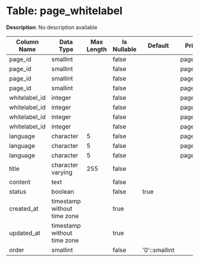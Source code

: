 # Table: page_whitelabel

**Description**: No description available

| Column Name | Data Type | Max Length | Is Nullable | Default | Primary Key | Foreign Key |
|-------------|-----------|------------|-------------|---------|-------------|-------------|
| page_id | smallint |  | false |  | page_whitelabel | pages |
| page_id | smallint |  | false |  | page_whitelabel | page_whitelabel |
| page_id | smallint |  | false |  | page_whitelabel | page_whitelabel |
| page_id | smallint |  | false |  | page_whitelabel | page_whitelabel |
| whitelabel_id | integer |  | false |  | page_whitelabel | page_whitelabel |
| whitelabel_id | integer |  | false |  | page_whitelabel | page_whitelabel |
| whitelabel_id | integer |  | false |  | page_whitelabel | page_whitelabel |
| whitelabel_id | integer |  | false |  | page_whitelabel | whitelabels |
| language | character | 5 | false |  | page_whitelabel | page_whitelabel |
| language | character | 5 | false |  | page_whitelabel | page_whitelabel |
| language | character | 5 | false |  | page_whitelabel | page_whitelabel |
| title | character varying | 255 | false |  |  |  |
| content | text |  | false |  |  |  |
| status | boolean |  | false | true |  |  |
| created_at | timestamp without time zone |  | true |  |  |  |
| updated_at | timestamp without time zone |  | true |  |  |  |
| order | smallint |  | false | '0'::smallint |  |  |
